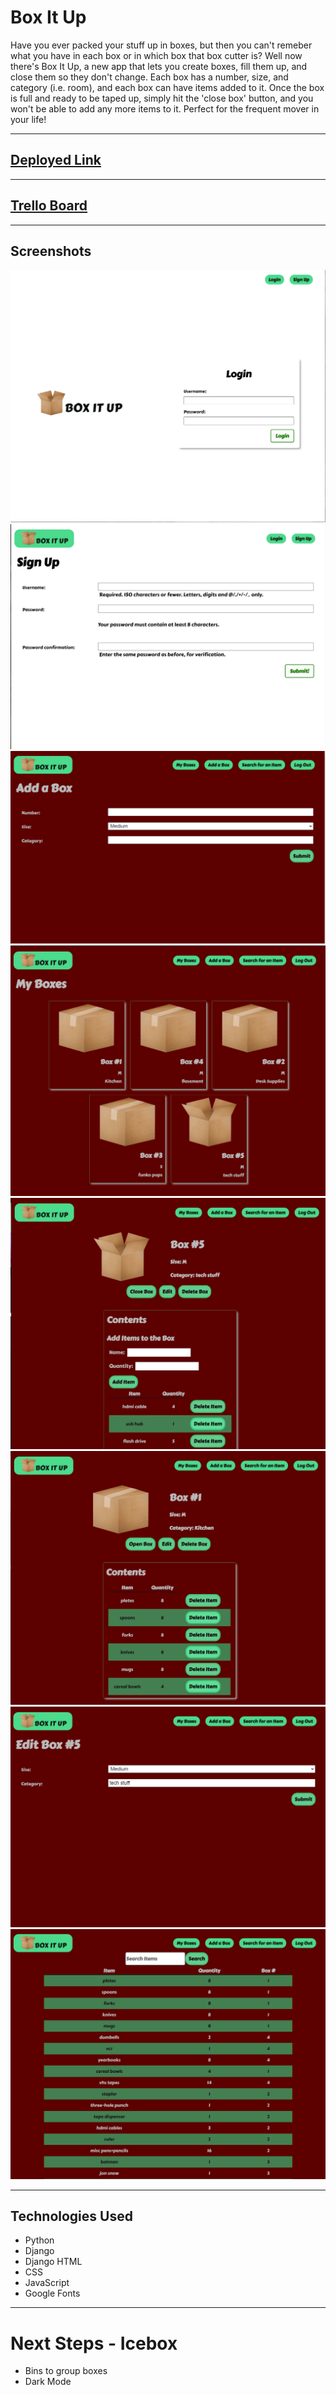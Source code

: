 # Box It Up

Have you ever packed your stuff up in boxes, but then you can't remeber what you have in each box or in which box that box cutter is? Well now there's Box It Up, a new app that lets you create boxes, fill them up, and close them so they don't change. Each box has a number, size, and category (i.e. room), and each box can have items added to it. Once the box is full and ready to be taped up, simply hit the 'close box' button, and you won't be able to add any more items to it. Perfect for the frequent mover in your life!
***

## [Deployed Link](https://boxitup-rhk.herokuapp.com/) 
***
## [Trello Board](https://trello.com/b/WeFdlvHi/unit-3-project)
***
## Screenshots
![Home/Login page](main_app/static/images/Home_login.png)<br>
![Signup Screen](main_app/static/images/signup.png)<br>
![Box Create](main_app/static/images/box_create.png)
![Box List](main_app/static/images/box_list.png)<br>
![Box Details - Open](main_app/static/images/box_detail_open.png)<br>
![Box Details - Closed](main_app/static/images/box_detail_closed.png)<br>
![Edit Box Details](main_app/static/images/edit_box.png)<br>
![Search](main_app/static/images/search.png)<br>

***
## Technologies Used
  - Python
  - Django
  - Django HTML
  - CSS
  - JavaScript
  - Google Fonts
***
# Next Steps - Icebox
  - Bins to group boxes
  - Dark Mode
